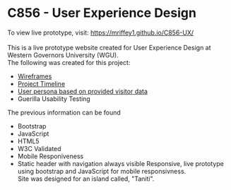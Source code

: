 # C856 - User Experience Design</br>

To view live prototype, visit: https://mriffey1.github.io/C856-UX/</br></br>
This is a live prototype website created for User Experience Design at Western Governors University (WGU). </br>
The following was created for this project:
* [Wireframes](wireframes/)
* [Project Timeline](timeline&userPersona.pdf)
* [User persona based on provided visitor data](timeline&userPersona.pdf)
* Guerilla Usability Testing

The previous information can be found 


* Bootstrap
* JavaScript
* HTML5
* W3C Validated
* Mobile Responiveness
* Static header with navigation always visible
Responsive, live prototype using bootstrap and JavaScript for mobile responsivness. </br>
Site was designed for an island called, "Taniti". 


